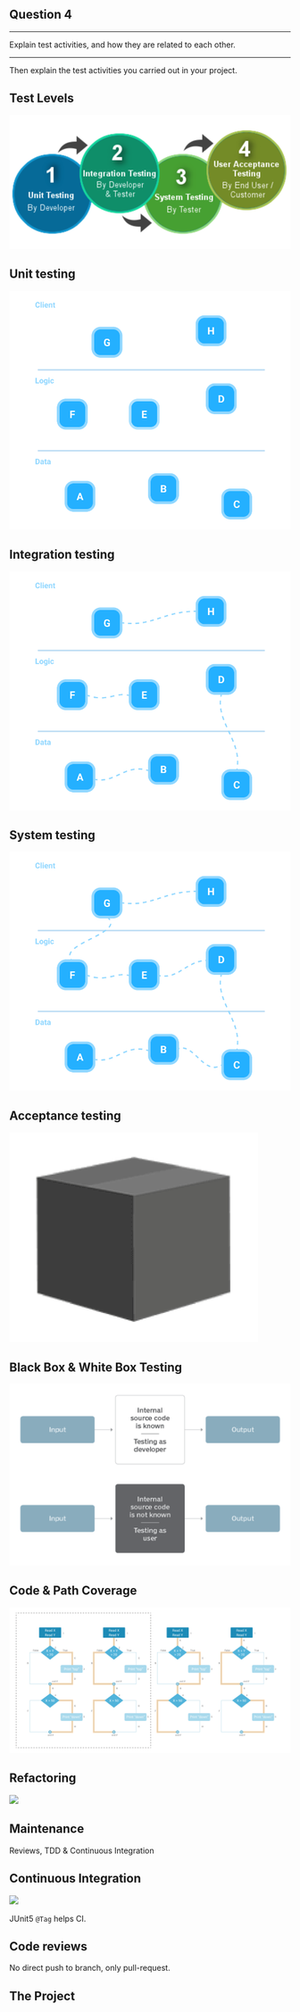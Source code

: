<!-- slide -->

## Question 4
---
Explain test activities,
and how they are related to each other. 

---
Then explain the test activities
you carried out in your project.

<!-- slide -->

## Test Levels
![test-levels](../assets/test-levels.png)

<!-- slide -->

## Unit testing
![unit testing](../assets/utest-level.png)

<!-- slide -->

## Integration testing
![integration testing](../assets/itest-level.png)

<!-- slide -->

## System testing
![system testing](../assets/stest-level.png)

<!-- slide -->

## Acceptance testing
![black-box](../assets/black-box.png)

<!-- slide -->

## Black Box & White Box Testing
![white vs black box](../assets/white-vs-black-box.png)

<!-- slide -->

## Code & Path Coverage
![code-path-coverage](../assets/code-path-coverage.png)

<!-- slide -->

## Refactoring

![](https://i.imgur.com/TDqCuVd.png)

<!-- slide -->

## Maintenance
Reviews, TDD & Continuous Integration

<!-- slide -->

## Continuous Integration
![](https://i.imgur.com/klQuIlh.png)

JUnit5 `@Tag` helps CI.

<!-- slide -->

## Code reviews
No direct push to branch, only pull-request.

<!-- slide -->

## The Project